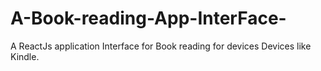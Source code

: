 # A-Book-reading-App-InterFace-
A ReactJs application Interface for Book reading for devices Devices like Kindle.
